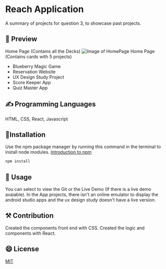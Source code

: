 # Reach Application
A summary of projects for question 3, to showcase past projects.

## 👀 Preview

Home Page (Contains all the Decks)
![Image of HomePage](https://i.gyazo.com/236c2d6dcf45395915b32f01a62dc209.png)
Home Page (Contains cards with 5 projects)

- Blueberry Magic Game
- Reservation Website
- UX Design Study Project
- Score Keeper App
- Quiz Master App


## ✍️ Programming Languages
HTML, CSS, React, Javascript

## 🔧Installation

Use the npm package manager by running this command in the terminal to install node modules.
[Introduction to npm](https://nodejs.dev/learn/an-introduction-to-the-npm-package-manager)
```bash
npm install
```

## 🧱 Usage

You can select to view the Git or the Live Demo (If there is a live demo avaiable). In the App projects, there isn't an online emulator to display the android studio apps and the ux design study doesn't have a live version.

## ⚒️ Contribution

Created the components front end with CSS. Created the logic and components with React.

## 😄 License
[MIT](https://choosealicense.com/licenses/mit/)
